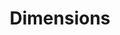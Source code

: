 ---
layout: default
bigquery: https://console.cloud.google.com/bigquery?p=covid-19-dimensions-ai&page=table&d=data&t=publications
contributors: Digital Science, https://www.digital-science.com/
cost: Free for personal, non-commercial use.
description: Dimensions contains more than 100 million publications, ranging from
  articles published in scholarly journals, books and book chapters, to preprints
  and conference proceedings. All publications are contextualized with linked data
  sets, funding, publications, patents, clinical trials, and policy documents. You
  can also view associated categories, funders, institutions, and researcher profiles.
documentation: https://docs.dimensions.ai/bigquery/index.html
last_edit: 04/07/2022, 14:43:07
location: https://www.dimensions.ai/products/free/
maintained_by: Digital Science, https://www.digital-science.com/
schema_fields:
- funder_org_cities
- end_date
- acknowledgements
- organisation_details
- research_org_state_codes
- pmid
- filing_status
- funding_jpy
- legal_events
- funding_cny
- granted_year
- subtitles
- patent_ids
- parent_id
- funding_eur
- application_number
- description
- funder_org_acronyms
- issue
- research_org_country_names
- end_year
- publication_date
- proceedings_title
- granted_date
- publication_ids
- date_imported_gbq
- volume
- category_hrcs_rac
- source_id
- pages
- research_org_cities
- date_print
- funder_orgs
- original_abstract
- cited_by_ids
- wikipedia_url
- citations
- category_hra
- id
- journal_lists
- linkout
- date_inserted
- labels
- associated_publication_id
- brief_title
- email_address
- kind
- funding_cad
- grant_number
- doi
- funding_amount
- ipcr
- acronym
- language
- reference_ids
- funding_chf
- established
- arxiv_id
- category_sdg
- funding_gbp
- status
- address
- types
- repository_url
- publication_year
- funding_nzd
- date_modified
- altmetrics
- category_for
- conference
- original_assignee
- foa_number
- research_org_city_names
- funder_org
- mesh_headings
- date_normal
- date
- original_assignee_countries
- associated_publication_pmid
- investigators
- category_hrcs_hc
- metrics
- aliases
- category_uoa
- external_ids
- filing_year
- concepts
- current_assignee_countries
- category_rcdc
- gender
- associated_grant_ids
- acronyms
- legal_status
- links
- relationships
- type
- phase
- clinical_trial_ids
- funding_details
- year
- repository_name
- original_assignee_orgs
- funding_usd
- date_online
- book_series_title
- license
- researcher_ids
- abstract
- category_icrp_cso
- funder_org_countries
- current_assignee
- active_years
- name
- priority_date
- title
- categories
- pmcid
- funder_org_state_codes
- current_assignee_orgs
- start_year
- assignee_orgs
- citations_count
- assignee_countries
- category_bra
- resulting_publication_ids
- registry
- funding_currency
- created_date
- embargo_date
- original_title
- journal
- inventor_names
- research_org_state_names
- interventions
- conditions
- resulting_publication_doi
- expiration_year
- funder_countries
- expiration_date
- associated_publication_arxiv_id
- citation_string
- category_icrp_ct
- family_members_ids
- start_date
- research_orgs
- jurisdiction
- book_title
- open_access_categories_v2
- editors
- mesh_terms
- repository_id
- family_id
- associated_publication_doi
- funding_aud
- publisher
- open_access_categories
- research_org_countries
- eisbn
- supporting_grant_ids
- cpc
- authors
- family_count
- filing_date
- isbn
- priority_year
shortname: dimensions
tags:
- scholarly literature
- patents
- funding
- clinical trials
- academic profiles
terms_of_use: 'Use of both the Dimensions COVID-19 dataset and full Dimensions dataset
  are subject to the Dimensions Terms of use: https://www.dimensions.ai/policies-terms-legal '
title: Dimensions
uuid: dcff88bd-fe6b-4fdb-8159-809bf9d7bc1c
---